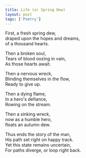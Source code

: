 ```yaml
---
title: Life (or Spring Dew)
layout: post
tags: ['Poetry']
---
```


First, a fresh spring dew,\
draped upon the hopes and dreams,\
of a thousand hearts.

Then a broken soul,\
Tears of blood oozing in vain,\
As those hearts await.

Then a nervous wreck,\
Blinding themselves in the flow,\
Ready to give up.

Then a dying flame,\
In a hero's defiance,\
Rowing on the stream.

Then a sinking wreck,\
now as a humble hero,\
floats an autumn dew.

Thus ends the story of the man,\
His path set right on happy track.\
Yet this state remains uncertain,\
For paths diverge, or loop right back.
